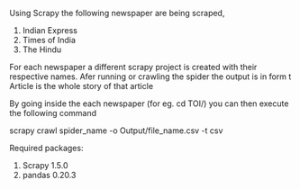 Using Scrapy the following newspaper are being scraped,
1. Indian Express
2. Times of India
3. The Hindu

For each newspaper a different scrapy project is created with their respective names.
Afer running or crawling the spider the output is in form t
Article is the whole story of that article

By going inside the each newspaper (for eg. cd TOI/) you can then execute the following command

scrapy crawl spider_name -o Output/file_name.csv -t csv

Required packages:
1. Scrapy 1.5.0
2. pandas 0.20.3
